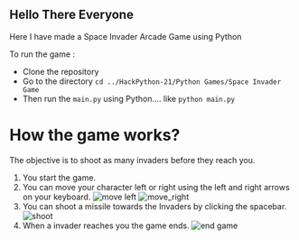 ## Hello There Everyone
Here I have made a Space Invader Arcade Game using Python

To run the game :
* Clone the repository
* Go to the directory `cd ../HackPython-21/Python Games/Space Invader Game`
* Then run the `main.py` using Python.... like `python main.py`


# How the game works? 

The objective is to shoot as many invaders before they reach you.

1. You start the game.
2. You can move your character left or right using the left and right arrows on your keyboard.
![move left](https://github.com/ParanjoyG/HackPython-21/blob/main/Python%20Games/Space%20Invader%20Game/Game%20Images/left.png)
![move_right](https://github.com/ParanjoyG/HackPython-21/blob/main/Python%20Games/Space%20Invader%20Game/Game%20Images/right.png)
3. You can shoot a missile towards the Invaders by clicking the spacebar.
![shoot](https://github.com/ParanjoyG/HackPython-21/blob/main/Python%20Games/Space%20Invader%20Game/Game%20Images/shoot.png)
4. When a invader reaches you the game ends.
![end game](https://github.com/ParanjoyG/HackPython-21/blob/main/Python%20Games/Space%20Invader%20Game/Game%20Images/game%20end.png)
